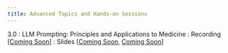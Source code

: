 ```yaml
---
title: Advanced Topics and Hands-on Sessions
---
```


3.0
: LLM Prompting: Principles and Applications to Medicine
  : Recording [[Coming Soon](#)]
  : Slides [[Coming Soon](#), [Coming Soon](#)]
  
